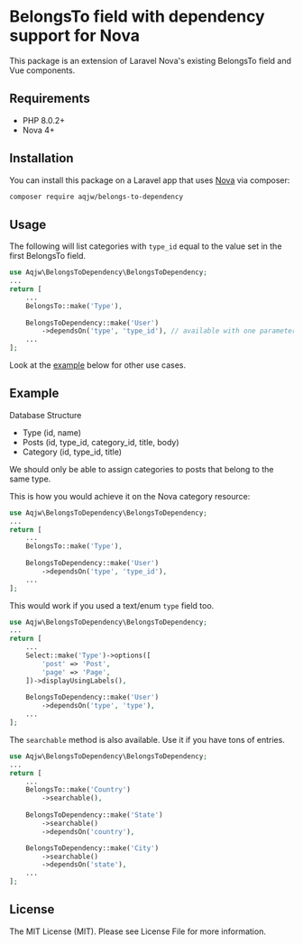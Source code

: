 # BelongsTo field with dependency support for Nova

This package is an extension of Laravel Nova's existing BelongsTo field and Vue components.

## Requirements

- PHP 8.0.2+
- Nova 4+

## Installation

You can install this package on a Laravel app that uses [Nova](https://nova.laravel.com) via composer:

```bash
composer require aqjw/belongs-to-dependency
```

## Usage

The following will list categories with `type_id` equal to the value set in the first BelongsTo field.

```php
use Aqjw\BelongsToDependency\BelongsToDependency;
...
return [
    ...
    BelongsTo::make('Type'),
    
    BelongsToDependency::make('User')
        ->dependsOn('type', 'type_id'), // available with one parameter: ->dependsOn('type'),
    ...
];
```

Look at the [example](#example) below for other use cases.

## Example

Database Structure

- Type (id, name)
- Posts (id, type_id, category_id, title, body)
- Category (id, type_id, title)

We should only be able to assign categories to posts that belong to the same type.

This is how you would achieve it on the Nova category resource:

```php
use Aqjw\BelongsToDependency\BelongsToDependency;
...
return [
    ...
    BelongsTo::make('Type'),
    
    BelongsToDependency::make('User')
        ->dependsOn('type', 'type_id'),
    ...
];
```

This would work if you used a text/enum `type` field too.

```php
use Aqjw\BelongsToDependency\BelongsToDependency;
...
return [
    ...
    Select::make('Type')->options([
        'post' => 'Post',
        'page' => 'Page',
    ])->displayUsingLabels(),
    
    BelongsToDependency::make('User')
        ->dependsOn('type', 'type'),
    ...
];
```

The `searchable` method is also available. Use it if you have tons of entries.

```php
use Aqjw\BelongsToDependency\BelongsToDependency;
...
return [
    ...
    BelongsTo::make('Country')
        ->searchable(),
    
    BelongsToDependency::make('State')
        ->searchable()
        ->dependsOn('country'),

    BelongsToDependency::make('City')
        ->searchable()
        ->dependsOn('state'),
    ...
];
```

## License

The MIT License (MIT). Please see License File for more information.
